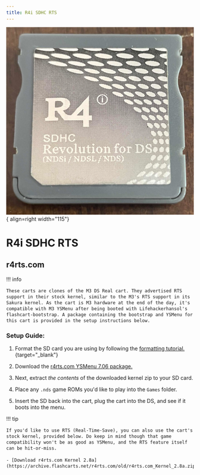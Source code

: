 ```yaml
---
title: R4i SDHC RTS
---
```


![R4i SDHC RTS](../images/r4rts.jpg){ align=right width="115"}
# R4i SDHC RTS
## r4rts.com

!!! info

    These carts are clones of the M3 DS Real cart. They advertised RTS support in their stock kernel, similar to the M3's RTS support in its Sakura kernel. As the cart is M3 hardware at the end of the day, it's compatible with M3 YSMenu after being booted with Lifehackerhansol's flashcart-bootstrap. A package containing the bootstrap and YSMenu for this cart is provided in the setup instructions below.

### Setup Guide:

1. Format the SD card you are using by following the [formatting tutorial.](../tutorials/formatting.md){target="_blank"}

1. Download the [r4rts.com YSMenu 7.06 package.](https://github.com/Sanrax/YSMenu-Custom-Packages/releases/download/v7.06/r4rts.com_YSMenu_7.06.zip)

1. Next, extract *the contents* of the downloaded kernel zip to your SD card.

1. Place any `.nds` game ROMs you'd like to play into the `Games` folder.

1. Insert the SD back into the cart, plug the cart into the DS, and see if it boots into the menu.

!!! tip

    If you'd like to use RTS (Real-Time-Save), you can also use the cart's stock kernel, provided below. Do keep in mind though that game compatibility won't be as good as YSMenu, and the RTS feature itself can be hit-or-miss.

    - [Download r4rts.com Kernel 2.8a](https://archive.flashcarts.net/r4rts.com/old/r4rts.com_Kernel_2.8a.zip)